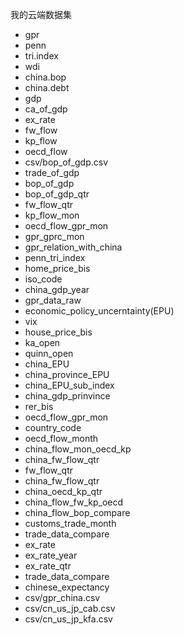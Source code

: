 我的云端数据集

- gpr
- penn
- tri.index
- wdi
- china.bop
- china.debt
- gdp
- ca_of_gdp
- ex_rate
- fw_flow
- kp_flow
- oecd_flow
- csv/bop_of_gdp.csv
- trade_of_gdp
- bop_of_gdp
- bop_of_gdp_qtr
- fw_flow_qtr
- kp_flow_mon
- oecd_flow_gpr_mon
- gpr_gprc_mon
- gpr_relation_with_china
- penn_tri_index
- home_price_bis
- iso_code
- china_gdp_year
- gpr_data_raw
- economic_policy_uncerntainty(EPU)
- vix
- house_price_bis
- ka_open
- quinn_open
- china_EPU
- china_province_EPU
- china_EPU_sub_index
- china_gdp_prinvince
- rer_bis
- oecd_flow_gpr_mon
- country_code
- oecd_flow_month
- china_flow_mon_oecd_kp
- china_fw_flow_qtr
- fw_flow_qtr
- china_fw_flow_qtr
- china_oecd_kp_qtr
- china_flow_fw_kp_oecd
- china_flow_bop_compare
- customs_trade_month
- trade_data_compare
- ex_rate
- ex_rate_year
- ex_rate_qtr
- trade_data_compare
- chinese_expectancy
- csv/gpr_china.csv
- csv/cn_us_jp_cab.csv
- csv/cn_us_jp_kfa.csv
